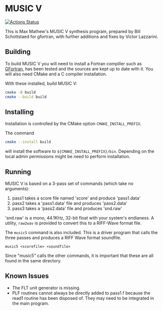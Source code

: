 # MUSIC V

[![Actions Status](https://github.com/vlazzarini/MUSICV/workflows/ci/badge.svg)](https://github.com/vlazzarini/MUSICV/actions)

This is Max Mathew's MUSIC V synthesis program, prepared by
Bill Schottstaed for gfortran, with further
additions and fixes by Victor Lazzarini.

## Building

To build MUSIC V you will need to install a Fortran compiller such
as [GFortran](http://gcc.gnu.org/wiki/GFortran), has been tested and the sources
are kept up to date with it. You will also need CMake and a C
compiler installation.

With these installed, build MUSIC V:

```sh
cmake -B build
cmake --build build
```

## Installing

Installation is controlled by the CMake option
`CMAKE_INSTALL_PREFIX`.

The command

```sh
cmake --install build
```

will install the software to `${CMAKE_INSTALL_PREFIX}/bin`. Depending
on the local admin permissions might be need to perform installation.


## Running

MUSIC V is based on a 3-pass set of commands (which take no arguments):

1. pass1  takes a score file named 'score' and produce 'pass1.data'
2. pass2  takes a 'pass1.data' file and produces 'pass2.data'
3. pass3  takes a 'pass2.data' file and produces 'snd.raw'

'snd.raw' is a mono, 44.1KHz, 32-bit float with your system's
endianess. A utility, `raw2wav` is provided to convert this to a
RIFF-Wave format file.

The `music5` command is also included. This is a driver program that
calls the three passes and produces a RIFF Wave format
soundfile.

```
music5 <scorefile> <soundfile>
```

Since "music5" calls the other commands, it is
important that these are all found in the same directory.


Known Issues
------

- The FLT unit generator is missing.
- PLF routines cannot always be directly added to pass1.f because the read1
  routine has been disposed of. They may need to be integrated in the main
  program.
